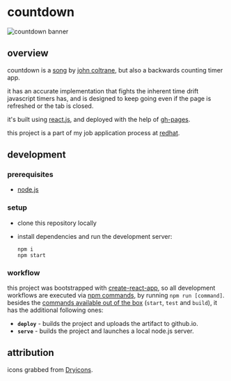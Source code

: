 # countdown

![countdown banner][countdown-repo-banner]


## overview

countdown is a [song][countdown-spotify] by [john coltrane][jc-website], but also a backwards counting timer app.

it has an accurate implementation that fights the inherent time drift javascript timers has, and is designed to keep going even if the page is refreshed or the tab is closed.

it's built using [react.js][reactjs-website], and deployed with the help of [gh-pages][gh-pages-repo].

this project is a part of my job application process at [redhat][redhat-website].


## development

### prerequisites

- [node.js][node-js-website]

### setup

- clone this repository locally
- install dependencies and run the development server:

      npm i
      npm start


### workflow

this project was bootstrapped with [create-react-app][create-react-app-website], so all development workflows are executed via [npm commands][npm-commands-docs], by running `npm run [command]`.
besides the [commands available out of the box][create-react-app-scripts] (`start`, `test` and `build`), it has the additional following ones:

- **`deploy`** - builds the project and uploads the artifact to github.io.
- **`serve`** - builds the project and launches a local node.js server.


## attribution

icons grabbed from [Dryicons][icons-attribution].



[countdown-repo-banner]: /src/images/banner.png
[countdown-spotify]: https://open.spotify.com/album/4jTDjHLMFCHWrjuP1qmCf4?highlight=spotify:track:7aubHMiL85lZyppYOOwbwu
[jc-website]: https://www.johncoltrane.com/
[redhat-website]: https://www.redhat.com/en
[reactjs-website]: https://reactjs.org/
[gh-pages-repo]: https://github.com/tschaub/gh-pages
[node-js-website]: https://nodejs.org/en/
[create-react-app-website]: https://create-react-app.dev/
[create-react-app-scripts]: https://create-react-app.dev/docs/available-scripts
[npm-commands-docs]: https://docs.npmjs.com/cli/v7/commands
[icons-attribution]: https://dryicons.com/free-icons/player-button
